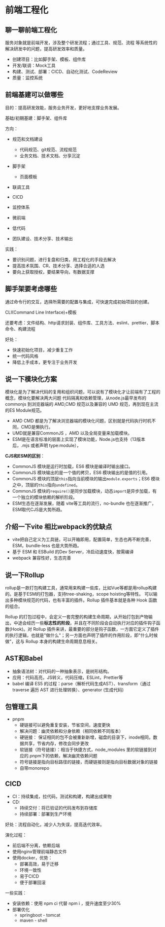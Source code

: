 # 前端工程化

## 聊一聊前端工程化

服务对象就是前端开发，涉及整个研发流程；通过工具、规范、流程 等系统性的解决研发中的问题，提高研发效率和质量。

- 创建项目：比如脚手架、模板、组件库
- 开发/联调：Mock工具
- 构建、测试、部署：CICD、自动化测试、CodeReview
- 质量：监控系统



## 前端基建可以做哪些

目的：提高研发效能，服务业务开发，更好地支撑业务发展。

基础/初期基建：脚手架、组件库

方向：

- 规范和文档建设
  - 代码规范、git规范、流程规范
  - 业务文档、技术文档、分享沉淀
- 脚手架
  - 页面模板

- 联调工具 

- CICD

- 监控体系

- 微前端

- 低代码

- 团队建设、技术分享、技术输出

实践：
- 要识别问题，进行复盘和归类，用工程化的手段去解决
- 提高技术氛围、CR、技术分享、选择合适的人选
- 要向上获取授权，要结果导向，有数据支撑



## 脚手架要考虑哪些

通过命令行的交互，选择所需要的配置与集成，可快速完成初始项目的创建。

CLI(Command Line Interface)+模板

还要考虑：文件结构、http请求封装、组件库、工具方法、eslint、prettier、脚本命令、构建流程

好处：

- 快速初始化项目，减少重复工作
- 统一代码风格
- 降低上手成本，更专注于业务开发



## 说一下模块化方案

模块化是为了解决代码的复用和组织问题，可以说有了模块化才让前端有了工程的概念，模块化要解决两大问题 代码隔离和依赖管理，从node.js最早发布的commonjs 到浏览器端的 AMD,CMD 规范以及兼容的 UMD 规范，再到现在主流的ES Module规范。

- AMD CMD 都是为了解决浏览器端的模块化问题，区别就是代码执行时机不同，CMD是懒执行。
- UMD就是兼容CommonJS ，AMD 以及全局变量来加载模块。
- ESM是在语言标准的层面上实现了模块功能，Node.js也支持（13版本后，.mjs 或者声明 type:module），

**CJS和ESM的区别**：

- CommonJS 模块是运行时加载，ES6 模块是编译时输出接口。
- CommonJS 模块输出的是一个值的拷贝，ES6 模块输出的是值的引用。
- CommonJS 模块的顶层`this`指向当前模块的输出`module.exports`；ES6 模块之中，顶层的`this`指向`undefined`。
- CommonJS 模块的`require()`是同步加载模块，动态`import`是异步加载，有一个独立的模块依赖的解析阶段。
- ESM生态在逐渐发展，随着 vite等工具的流行，no-bundle 也在逐渐推广，ESM取代CJS是大势所趋。



## 介绍一下vite 相比webpack的优缺点

- vite把自己定义为工具链，可以开箱即用，配置简单，生态也再不断完善，ESM，bundle-less 也是大势所趋。
- 基于 ESM 和 ESBuild 的Dev Server，冷启动速度快，按需编译
- webpack 兼容性好，生态完善



## 说一下Rollup

rollup是一款打包构建工具，通常用来构建一些库，比如Vue等都是用rollup构建的。是基于ESM的打包器，支持tree-shaking，scope hoisting等特性。
可以输出多种模块规范的代码，也有丰富的插件。Rollup 插件基本就是各种 Hook 函数的组合。

Rollup 的打包过程中，会定义一套完整的构建生命周期，从开始打包到产物输出，中途会经历一些**标志性的阶段**，并且在不同阶段会自动执行对应的插件钩子函数(Hook)。对 Rollup 插件来讲，最重要的部分是钩子函数，一方面它定义了插件的执行逻辑，也就是"做什么"；另一方面也声明了插件的作用阶段，即"什么时候做"，这与 Rollup 本身的构建生命周期息息相关。



## AST和Babel

- 抽象语法树：对代码的一种抽象表示，是树形结构。
- 应用：代码高亮，JS转义，代码压缩，ESLint，Prettier等
- babel 编译 ES5 的过程：parse（解析代码生成AST）、transform（通过 traverse 遍历 AST 进行处理转换）、generator (生成代码)



## 包管理工具

- pnpm
  - 硬链接可以避免重复安装，节省空间，速度更快
  - 解决问题：幽灵依赖和分身依赖（相同依赖不同版本）
  - 硬链接： 保证相同的包不会被重新新增，磁盘的目录下，inode相同，数据共享，节省内存，修改会同步更改
  - 软链接（符号链接）：相当于快捷方式，node_modules 里的软链接到对应的.pnpm下的依赖，解决幽灵依赖问题
  - 符号链接是指向目标路径的链接，而硬链接则是指向目标数据对象的链接
  - 自带monorepo



## CICD

- CI：持续集成，拉代码，测试和构建，构建出成果物
- CD:
  - 持续交付：将已验证的代码发布到存储库
  - 持续部署：部署到生产环境

好处：流程自动化，减少人为失误，提高迭代效率。

演化过程：

- 前后端不分离，依赖后端
- 使用nginx管理前端静态文件
- 使用docker，优势：
  - 部署高效，易于迁移
  - 环境一致性
  - 易于CICD
  - 便于部署回滚

一些实践：

- 安装依赖：使用 npm ci 代替 npm i  ，提升速度至少30%
- 部署优化
    - springboot - tomcat
    - maven - shell